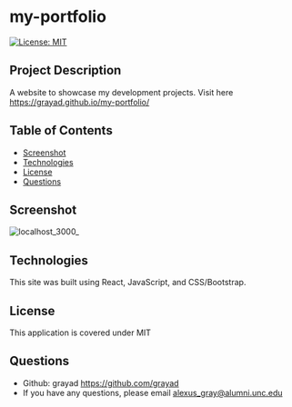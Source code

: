   # my-portfolio

  [![License: MIT](https://img.shields.io/badge/License-MIT-yellow.svg)](https://opensource.org/licenses/MIT)

  ## Project Description
  A website to showcase my development projects. Visit here https://grayad.github.io/my-portfolio/
    
  ## Table of Contents
  - [Screenshot](#screenshot)
  - [Technologies](#technologies)
  - [License](#license)
  - [Questions](#questions)

  ## Screenshot
![localhost_3000_](https://user-images.githubusercontent.com/102432930/187564440-3d32ac59-92b5-4367-a21c-34122088ff71.png)


  ## Technologies
  This site was built using React, JavaScript, and CSS/Bootstrap.

  ## License
  This application is covered under MIT

  ## Questions
  - Github: grayad https://github.com/grayad
  - If you have any questions, please email alexus_gray@alumni.unc.edu
  
